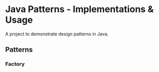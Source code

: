# Java Patterns - Implementations & Usage

A project to demonstrate design patterns in Java.

## Patterns

### Factory

